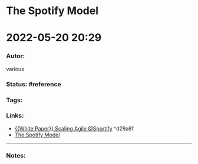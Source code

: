 # The Spotify Model
# 2022-05-20 20:29
### Autor:
various
### Status: #reference
### Tags: 
### Links:
* [{{White Paper}} Scaling Agile @Sportify](https://blog.crisp.se/wp-content/uploads/2012/11/SpotifyScaling.pdf) ^d29a8f
* [The Spotify Model](https://www.atlassian.com/agile/agile-at-scale/spotify)
---
### Notes:


